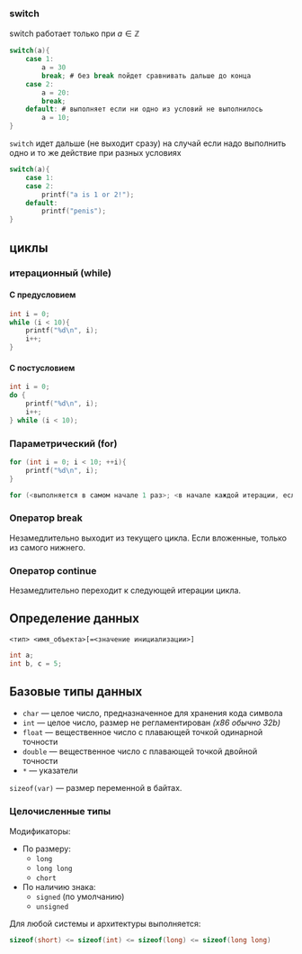 ### switch

switch работает только при 
$a\in \mathbb{Z}$ 

```c
switch(a){
	case 1:
		a = 30
		break; # без break пойдет сравнивать дальше до конца
	case 2:
		a = 20:
		break;
	default: # выполняет если ни одно из условий не выполнилось
		a = 10;
}
```

`switch`  идет дальше (не выходит сразу) на случай если надо выполнить одно и то же действие при разных условиях

```c
switch(a){
	case 1:
	case 2:
		printf("a is 1 or 2!");
	default:
		printf("penis");
}
```

## циклы

### итерационный (while)

#### С предусловием

```c
int i = 0;
while (i < 10){
	printf("%d\n", i);
	i++;
}
```

#### С постусловием

```c
int i = 0;
do {
	printf("%d\n", i);
	i++;
} while (i < 10);
```

### Параметрический (for)

```c
for (int i = 0; i < 10; ++i){
	printf("%d\n", i);
}

for (<выполняется в самом начале 1 раз>; <в начале каждой итерации, если 0 то заврешается>; <в конце каждой итерации>)
```

### Оператор break

Незамедлительно выходит из текущего цикла. Если вложенные, только из самого нижнего.

### Оператор continue

Незамедлительно переходит к следующей итерации цикла.

## Определение данных

`<тип> <имя_объекта>[=<значение инициализации>]`

```c
int a;
int b, c = 5;
```

## Базовые типы данных

- `char` — целое число, предназначенное для хранения кода символа
- `int` — целое число, размер не регламентирован _(x86 обычно 32b)_
- `float` — вещественное число с плавающей точкой одинарной точности
- `double` — вещественное число с плавающей точкой двойной точности
- `*` — указатели

`sizeof(var)` — размер переменной в байтах.
### Целочисленные типы

Модификаторы:
- По размеру:
	- `long`
	- `long long`
	- `chort`
- По наличию знака:
	- `signed` (по умолчанию)
	- `unsigned`

Для любой системы и архитектуры выполняется:
```c
sizeof(short) <= sizeof(int) <= sizeof(long) <= sizeof(long long)
```

